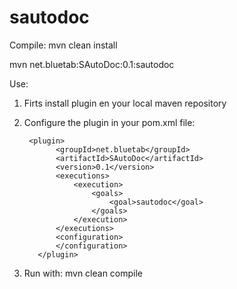 # sautodoc
Compile:
  mvn clean install
  
  mvn net.bluetab:SAutoDoc:0.1:sautodoc

Use:
  1. Firts install plugin en your local maven repository
  2. Configure the plugin in your pom.xml file:
  
          <plugin>
                <groupId>net.bluetab</groupId>
                <artifactId>SAutoDoc</artifactId>
                <version>0.1</version>
                <executions>
                    <execution>
                        <goals>
                            <goal>sautodoc</goal>
                        </goals>
                    </execution>
                </executions>
                <configuration>
                </configuration>
            </plugin>
  3. Run with: mvn clean compile

